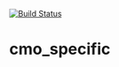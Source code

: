 [![Build Status](https://travis-ci.org/ecosoft-odoo/cmo_specific.svg?branch=master)](https://travis-ci.org/ecosoft-odoo/cmo_specific)

# cmo_specific
